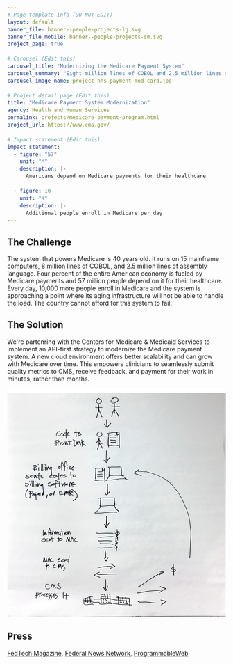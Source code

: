 ```yaml
---
# Page template info (DO NOT EDIT)
layout: default
banner_file: banner--people-projects-lg.svg
banner_file_mobile: banner--people-projects-sm.svg
project_page: true

# Carousel (Edit this)
carousel_title: "Modernizing the Medicare Payment System"
carousel_summary: "Eight million lines of COBOL and 2.5 million lines of assembly running on 15 mainframes. Four percent of the entire American economy is fueled by Medicare payments and 57 million people depend on it for their healthcare."
carousel_image_name: project-hhs-payment-mod-card.jpg

# Project detail page (Edit this)
title: "Medicare Payment System Modernization"
agency: Health and Human Services
permalink: projects/medicare-payment-program.html
project_url: https://www.cms.gov/

# Impact statement (Edit this)
impact_statement:
  - figure: "57"
    unit: "M"
    description: |-
      Americans depend on Medicare payments for their healthcare

  - figure: 10
    unit: "K"
    description: |-
      Additional people enroll in Medicare per day
---
```


## The Challenge

The system that powers Medicare is 40 years old. It runs on 15 mainframe computers, 8 million lines of COBOL, and 2.5 million lines of assembly language. Four percent of the entire American economy is fueled by Medicare payments and 57 million people depend on it for their healthcare. Every day, 10,000 more people enroll in Medicare and the system is approaching a point where its aging infrastructure will not be able to handle the load. The country cannot afford for this system to fail.

## The Solution

We're partenring with the Centers for Medicare & Medicaid Services to implement an API-first strategy to modernize the Medicare payment system. A new cloud environment offers better scalability and can grow with Medicare over time. This empowers clinicians to seamlessly submit quality metrics to CMS, receive feedback, and payment for their work in minutes, rather than months.

![](../images/project-hhs-payment-mod-page.jpg)

## Press

[FedTech Magazine](https://fedtechmagazine.com/article/2018/06/usds-teams-cms-spur-it-modernization), [Federal News Network](https://federalnewsnetwork.com/ask-the-cio/2018/05/u-s-digital-service-helps-cms-with-novel-approach-to-it-modernization/), [ProgrammableWeb](https://www.programmableweb.com/news/how-usds-modernizing-medicares-50-year-old-payment-system/native-case-study/2018/11/13)
